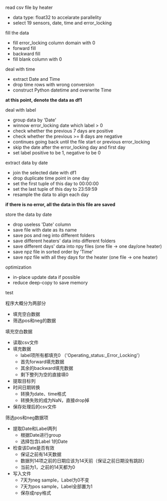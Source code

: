 read csv file by heater

- data type: float32 to accelarate parallelity
- select 19 sensors, date, time and error_locking

fill the data
- fill error_locking column domain with 0
- forward fill
- backward fill
- fill blank column with 0

deal with time
- extract Date and Time
- drop time rows with wrong conversion
- construct Python datetime and overwrite Time



__at this point, denote the data as df1__



deal with label

- group data by 'Date'
- winnow error_locking date which label > 0
- check whether the previous 7 days are positive
- check whether the previous >= 8 days are negative
- continues going back until the file start or previous error_locking
- skip the date after the error_locking day and first day
- set label positive to be 1, negative to be 0

extract data by date
- join the selected date with df1
- drop duplicate time point in one day
- set the first tuple of this day to 00:00:00
- set the last tuple of this day to 23:59:59
- resample the data to align each day



__if there is no error, all the data in this file are saved__



store the data by date

- drop useless 'Date' column
- save file with date as its name
- save pos and neg into different folders
- save different heaters' data into different folders
- save different days' data into npy files (one file -> one day/one heater)
- save npz file in sorted order by 'Time'
- save npz file with all they days for the heater (one file -> one heater)


optimization

- in-place update data if possible
- reduce deep-copy to save memory










test

程序大概分为两部分

- 填充空白数据
- 筛选pos和neg的数据



填充空白数据

- 读取csv文件
- 填充数据
  - label项所有都填充0 （'Operating_status:_Error_Locking'）
  - 首先forward填充数据
  - 其余的backward填充数据
  - 剩下整列为空的直接填0
- 提取目标列
- 时间日期转换
  - 转换为date、time格式
  - 转换失败的成为NaN，直接drop掉
- 保存处理后的csv文件



筛选pos和neg数据项

- 提取Date和Label两列
  - 根据Date进行group
  - 选择包含Label 1的Date
- 检查该Date是否有效
  - 保证之前有14天数据
  - 数据列14项之前的日期应该为14天前（保证之前日期没有跳跃）
  - 当前为1，之前的14天都为0
- 写入文件
  - 7天为neg sample，Label为0不变
  - 7天为pos sample，Label全部置为1
  - 保存成npy格式
